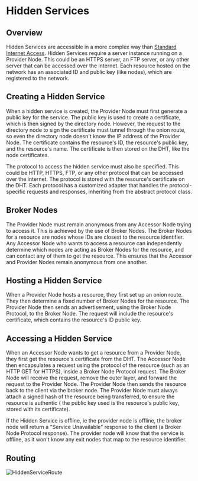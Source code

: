 # Hidden Services

## Overview

Hidden Services are accessible in a more complex way than [Standard Internet Access](Internet-Access.md). Hidden
Services require a server instance running on a Provider Node. This could be an HTTPS server, an FTP server, or any
other server that can be accessed over the internet. Each resource hosted on the network has an associated ID and public
key (like nodes), which are registered to the network.

## Creating a Hidden Service

When a hidden service is created, the Provider Node must first generate a public key for the service. The public key is
used to create a certificate, which is then signed by the directory node. However, the request to the directory node to
sign the certificate must tunnel through the onion route, so even the directory node doesn't know the IP address of the
Provider Node. The certificate contains the resource's ID, the resource's public key, and the resource's name. The
certificate is then stored on the DHT, like the node certificates.

The protocol to access the hidden service must also be specified. This could be HTTP, HTTPS, FTP, or any other protocol
that can be accessed over the internet. The protocol is stored with the resource's certificate on the DHT. Each protocol
has a customized adapter that handles the protocol-specific requests and responses, inheriting from the abstract
protocol class.

## Broker Nodes

The Provider Node must remain anonymous from any Accessor Node trying to access it. This is achieved by the use of
Broker Nodes. The Broker Nodes for a resource are nodes whose IDs are closest to the resource identifier. Any Accessor
Node who wants to access a resource can independently determine which nodes are acting as Broker Nodes for the resource,
and can contact any of them to get the resource. This ensures that the Accessor and Provider Nodes remain anonymous from
one another.

## Hosting a Hidden Service

When a Provider Node hosts a resource, they first set up an onion route. They then determine a fixed number of Broker
Nodes for the resource. The Provider Node then sends an advertisement, using the Broker Node Protocol, to the Broker
Node. The request will include the resource's certificate, which contains the resource's ID public key.

## Accessing a Hidden Service

When an Accessor Node wants to get a resource from a Provider Node, they first get the resource's certificate from the
DHT. The Accessor Node then encapsulates a request using the protocol of the resource (such as an HTTP GET for HTTPS),
inside a Broker Node Protocol request. The Broker Node will receive the request, remove the outer layer, and forward the
request to the Provider Node. The Provider Node then sends the resource back to the client via the broker node. The
Provider Node must always attach a signed hash of the resource being transferred, to ensure the resource is authentic (
the public key used is the resource's public key, stored with its certificate).

If the Hidden Service is offline, ie the provider node is offline, the broker node will return a "Service Unavailable"
response to the client (a Broker Node Protocol response). The provider node will know that the service is offline, as it
won't know any exit nodes that map to the resource identifier.

## Routing

![HiddenServiceRoute](HiddenServiceRoute.png)